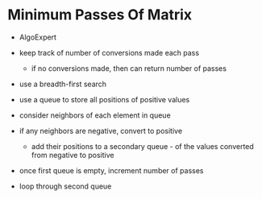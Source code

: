 # Minimum Passes Of Matrix

- AlgoExpert

- keep track of number of conversions made each pass
  - if no conversions made, then can return number of passes
- use a breadth-first search
- use a queue to store all positions of positive values
- consider neighbors of each element in queue
- if any neighbors are negative, convert to positive
  - add their positions to a secondary queue - of the values converted from negative to positive
- once first queue is empty, increment number of passes
- loop through second queue